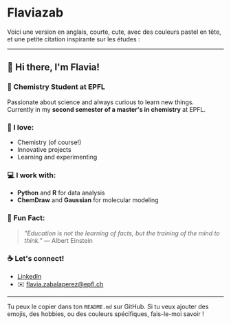 # Flaviazab
 
Voici une version en anglais, courte, cute, avec des couleurs pastel en tête, et une petite citation inspirante sur les études :

---

## 🌸 Hi there, I'm Flavia!  

### 🎨 Chemistry Student at EPFL  
Passionate about science and always curious to learn new things.  
Currently in my **second semester of a master's in chemistry** at EPFL.  

### 🔬 I love:
- Chemistry (of course!)  
- Innovative projects  
- Learning and experimenting  

### 💻 I work with:
- **Python** and **R** for data analysis  
- **ChemDraw** and **Gaussian** for molecular modeling  

### 🌱 Fun Fact:  
> *"Education is not the learning of facts, but the training of the mind to think."* — Albert Einstein  

### ☕ Let's connect!
- [LinkedIn](https://www.linkedin.com/in/flavia-zabala-a23b64175/)  
- ✉️ flavia.zabalaperez@epfl.ch  

---

Tu peux le copier dans ton `README.md` sur GitHub. Si tu veux ajouter des emojis, des hobbies, ou des couleurs spécifiques, fais-le-moi savoir !
